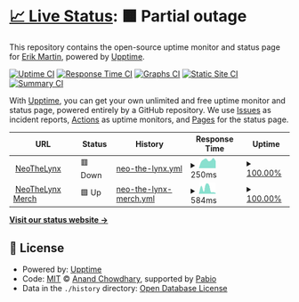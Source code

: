 # [📈 Live Status](https://neolightning.github.io/status): <!--live status--> **🟧 Partial outage**

This repository contains the open-source uptime monitor and status page for [Erik Martin](https://neolightning.github.io/status), powered by [Upptime](https://github.com/upptime/upptime).

[![Uptime CI](https://github.com/neolightning/status/workflows/Uptime%20CI/badge.svg)](https://github.com/neolightning/status/actions?query=workflow%3A%22Uptime+CI%22)
[![Response Time CI](https://github.com/neolightning/status/workflows/Response%20Time%20CI/badge.svg)](https://github.com/neolightning/status/actions?query=workflow%3A%22Response+Time+CI%22)
[![Graphs CI](https://github.com/neolightning/status/workflows/Graphs%20CI/badge.svg)](https://github.com/neolightning/status/actions?query=workflow%3A%22Graphs+CI%22)
[![Static Site CI](https://github.com/neolightning/status/workflows/Static%20Site%20CI/badge.svg)](https://github.com/neolightning/status/actions?query=workflow%3A%22Static+Site+CI%22)
[![Summary CI](https://github.com/neolightning/status/workflows/Summary%20CI/badge.svg)](https://github.com/neolightning/status/actions?query=workflow%3A%22Summary+CI%22)

With [Upptime](https://upptime.js.org), you can get your own unlimited and free uptime monitor and status page, powered entirely by a GitHub repository. We use [Issues](https://github.com/neolightning/status/issues) as incident reports, [Actions](https://github.com/neolightning/status/actions) as uptime monitors, and [Pages](https://neolightning.github.io/status) for the status page.

<!--start: status pages-->
<!-- This summary is generated by Upptime (https://github.com/upptime/upptime) -->
<!-- Do not edit this manually, your changes will be overwritten -->
<!-- prettier-ignore -->
| URL | Status | History | Response Time | Uptime |
| --- | ------ | ------- | ------------- | ------ |
| <img alt="" src="https://icons.duckduckgo.com/ip3/www.neothelynx.com.ico" height="13"> [NeoTheLynx](https://www.neothelynx.com) | 🟥 Down | [neo-the-lynx.yml](https://github.com/NeoTheLynx/status/commits/HEAD/history/neo-the-lynx.yml) | <details><summary><img alt="Response time graph" src="./graphs/neo-the-lynx/response-time-week.png" height="20"> 250ms</summary><br><a href="https://neolightning.github.io/status/history/neo-the-lynx"><img alt="Response time 195" src="https://img.shields.io/endpoint?url=https%3A%2F%2Fraw.githubusercontent.com%2FNeoTheLynx%2Fstatus%2FHEAD%2Fapi%2Fneo-the-lynx%2Fresponse-time.json"></a><br><a href="https://neolightning.github.io/status/history/neo-the-lynx"><img alt="24-hour response time 216" src="https://img.shields.io/endpoint?url=https%3A%2F%2Fraw.githubusercontent.com%2FNeoTheLynx%2Fstatus%2FHEAD%2Fapi%2Fneo-the-lynx%2Fresponse-time-day.json"></a><br><a href="https://neolightning.github.io/status/history/neo-the-lynx"><img alt="7-day response time 250" src="https://img.shields.io/endpoint?url=https%3A%2F%2Fraw.githubusercontent.com%2FNeoTheLynx%2Fstatus%2FHEAD%2Fapi%2Fneo-the-lynx%2Fresponse-time-week.json"></a><br><a href="https://neolightning.github.io/status/history/neo-the-lynx"><img alt="30-day response time 259" src="https://img.shields.io/endpoint?url=https%3A%2F%2Fraw.githubusercontent.com%2FNeoTheLynx%2Fstatus%2FHEAD%2Fapi%2Fneo-the-lynx%2Fresponse-time-month.json"></a><br><a href="https://neolightning.github.io/status/history/neo-the-lynx"><img alt="1-year response time 195" src="https://img.shields.io/endpoint?url=https%3A%2F%2Fraw.githubusercontent.com%2FNeoTheLynx%2Fstatus%2FHEAD%2Fapi%2Fneo-the-lynx%2Fresponse-time-year.json"></a></details> | <details><summary><a href="https://neolightning.github.io/status/history/neo-the-lynx">100.00%</a></summary><a href="https://neolightning.github.io/status/history/neo-the-lynx"><img alt="All-time uptime 94.34%" src="https://img.shields.io/endpoint?url=https%3A%2F%2Fraw.githubusercontent.com%2FNeoTheLynx%2Fstatus%2FHEAD%2Fapi%2Fneo-the-lynx%2Fuptime.json"></a><br><a href="https://neolightning.github.io/status/history/neo-the-lynx"><img alt="24-hour uptime 100.00%" src="https://img.shields.io/endpoint?url=https%3A%2F%2Fraw.githubusercontent.com%2FNeoTheLynx%2Fstatus%2FHEAD%2Fapi%2Fneo-the-lynx%2Fuptime-day.json"></a><br><a href="https://neolightning.github.io/status/history/neo-the-lynx"><img alt="7-day uptime 100.00%" src="https://img.shields.io/endpoint?url=https%3A%2F%2Fraw.githubusercontent.com%2FNeoTheLynx%2Fstatus%2FHEAD%2Fapi%2Fneo-the-lynx%2Fuptime-week.json"></a><br><a href="https://neolightning.github.io/status/history/neo-the-lynx"><img alt="30-day uptime 99.93%" src="https://img.shields.io/endpoint?url=https%3A%2F%2Fraw.githubusercontent.com%2FNeoTheLynx%2Fstatus%2FHEAD%2Fapi%2Fneo-the-lynx%2Fuptime-month.json"></a><br><a href="https://neolightning.github.io/status/history/neo-the-lynx"><img alt="1-year uptime 94.34%" src="https://img.shields.io/endpoint?url=https%3A%2F%2Fraw.githubusercontent.com%2FNeoTheLynx%2Fstatus%2FHEAD%2Fapi%2Fneo-the-lynx%2Fuptime-year.json"></a></details>
| <img alt="" src="https://icons.duckduckgo.com/ip3/merch.neothelynx.com.ico" height="13"> [NeoTheLynx Merch](https://merch.neothelynx.com) | 🟩 Up | [neo-the-lynx-merch.yml](https://github.com/NeoTheLynx/status/commits/HEAD/history/neo-the-lynx-merch.yml) | <details><summary><img alt="Response time graph" src="./graphs/neo-the-lynx-merch/response-time-week.png" height="20"> 584ms</summary><br><a href="https://neolightning.github.io/status/history/neo-the-lynx-merch"><img alt="Response time 462" src="https://img.shields.io/endpoint?url=https%3A%2F%2Fraw.githubusercontent.com%2FNeoTheLynx%2Fstatus%2FHEAD%2Fapi%2Fneo-the-lynx-merch%2Fresponse-time.json"></a><br><a href="https://neolightning.github.io/status/history/neo-the-lynx-merch"><img alt="24-hour response time 86" src="https://img.shields.io/endpoint?url=https%3A%2F%2Fraw.githubusercontent.com%2FNeoTheLynx%2Fstatus%2FHEAD%2Fapi%2Fneo-the-lynx-merch%2Fresponse-time-day.json"></a><br><a href="https://neolightning.github.io/status/history/neo-the-lynx-merch"><img alt="7-day response time 584" src="https://img.shields.io/endpoint?url=https%3A%2F%2Fraw.githubusercontent.com%2FNeoTheLynx%2Fstatus%2FHEAD%2Fapi%2Fneo-the-lynx-merch%2Fresponse-time-week.json"></a><br><a href="https://neolightning.github.io/status/history/neo-the-lynx-merch"><img alt="30-day response time 502" src="https://img.shields.io/endpoint?url=https%3A%2F%2Fraw.githubusercontent.com%2FNeoTheLynx%2Fstatus%2FHEAD%2Fapi%2Fneo-the-lynx-merch%2Fresponse-time-month.json"></a><br><a href="https://neolightning.github.io/status/history/neo-the-lynx-merch"><img alt="1-year response time 462" src="https://img.shields.io/endpoint?url=https%3A%2F%2Fraw.githubusercontent.com%2FNeoTheLynx%2Fstatus%2FHEAD%2Fapi%2Fneo-the-lynx-merch%2Fresponse-time-year.json"></a></details> | <details><summary><a href="https://neolightning.github.io/status/history/neo-the-lynx-merch">100.00%</a></summary><a href="https://neolightning.github.io/status/history/neo-the-lynx-merch"><img alt="All-time uptime 99.97%" src="https://img.shields.io/endpoint?url=https%3A%2F%2Fraw.githubusercontent.com%2FNeoTheLynx%2Fstatus%2FHEAD%2Fapi%2Fneo-the-lynx-merch%2Fuptime.json"></a><br><a href="https://neolightning.github.io/status/history/neo-the-lynx-merch"><img alt="24-hour uptime 100.00%" src="https://img.shields.io/endpoint?url=https%3A%2F%2Fraw.githubusercontent.com%2FNeoTheLynx%2Fstatus%2FHEAD%2Fapi%2Fneo-the-lynx-merch%2Fuptime-day.json"></a><br><a href="https://neolightning.github.io/status/history/neo-the-lynx-merch"><img alt="7-day uptime 100.00%" src="https://img.shields.io/endpoint?url=https%3A%2F%2Fraw.githubusercontent.com%2FNeoTheLynx%2Fstatus%2FHEAD%2Fapi%2Fneo-the-lynx-merch%2Fuptime-week.json"></a><br><a href="https://neolightning.github.io/status/history/neo-the-lynx-merch"><img alt="30-day uptime 99.92%" src="https://img.shields.io/endpoint?url=https%3A%2F%2Fraw.githubusercontent.com%2FNeoTheLynx%2Fstatus%2FHEAD%2Fapi%2Fneo-the-lynx-merch%2Fuptime-month.json"></a><br><a href="https://neolightning.github.io/status/history/neo-the-lynx-merch"><img alt="1-year uptime 99.97%" src="https://img.shields.io/endpoint?url=https%3A%2F%2Fraw.githubusercontent.com%2FNeoTheLynx%2Fstatus%2FHEAD%2Fapi%2Fneo-the-lynx-merch%2Fuptime-year.json"></a></details>

<!--end: status pages-->

[**Visit our status website →**](https://neolightning.github.io/status)

## 📄 License

- Powered by: [Upptime](https://github.com/upptime/upptime)
- Code: [MIT](./LICENSE) © [Anand Chowdhary](https://anandchowdhary.com), supported by [Pabio](https://pabio.com)
- Data in the `./history` directory: [Open Database License](https://opendatacommons.org/licenses/odbl/1-0/)
